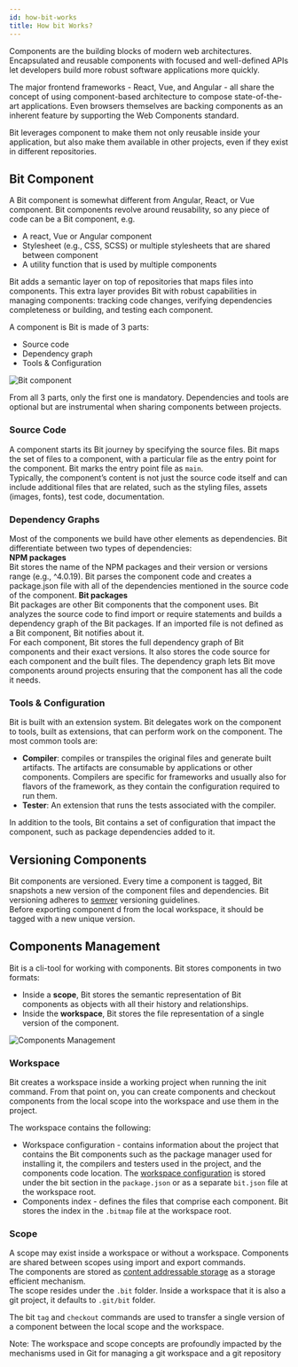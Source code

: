 ```yaml
---
id: how-bit-works
title: How bit Works?
---
```


Components are the building blocks of modern web architectures. Encapsulated and reusable components with focused and well-defined APIs let developers build more robust software applications more quickly.

The major frontend frameworks - React, Vue, and Angular - all share the concept of using component-based architecture to compose state-of-the-art applications. Even browsers themselves are backing components as an inherent feature by supporting the Web Components standard.

Bit leverages component to make them not only reusable inside your application, but also make them available in other projects, even if they exist in different repositories.  

## Bit Component

A Bit component is somewhat different from Angular, React, or Vue component. Bit components revolve around reusability, so any piece of code can be a Bit component, e.g.  

- A react, Vue or Angular component
- Stylesheet (e.g., CSS, SCSS) or multiple stylesheets that are shared between component
- A utility function that is used by multiple components

Bit adds a semantic layer on top of repositories that maps files into components. This extra layer provides Bit with robust capabilities in managing components: tracking code changes, verifying dependencies completeness or building, and testing each component.

A component is Bit is made of 3 parts:  

- Source code
- Dependency graph
- Tools & Configuration

![Bit component](https://storage.googleapis.com/static.bit.dev/docs/images/component-full.png)

From all 3 parts, only the first one is mandatory. Dependencies and tools are optional but are instrumental when sharing components between projects.  

### Source Code

A component starts its Bit journey by specifying the source files. Bit maps the set of files to a component, with a particular file as the entry point for the component. Bit marks the entry point file as `main`.  
Typically, the component’s content is not just the source code itself and can include additional files that are related, such as the styling files, assets (images, fonts), test code, documentation.  

### Dependency Graphs

Most of the components we build have other elements as dependencies. Bit differentiate between two types of dependencies:  
**NPM packages**  
Bit stores the name of the NPM packages and their version or versions range (e.g., ^4.0.19). Bit parses the component code and creates a package.json file with all of the dependencies mentioned in the source code of the component.
**Bit packages**  
Bit packages are other Bit components that the component uses. Bit analyzes the source code to find import or require statements and builds a dependency graph of the Bit packages. If an imported file is not defined as a Bit component, Bit notifies about it.  
For each component, Bit stores the full dependency graph of Bit components and their exact versions. It also stores the code source for each component and the built files. The dependency graph lets Bit move components around projects ensuring that the component has all the code it needs.  

### Tools & Configuration

Bit is built with an extension system. Bit delegates work on the component to tools, built as extensions, that can perform work on the component. The most common tools are:  

- **Compiler**: compiles or transpiles the original files and generate built artifacts. The artifacts are consumable by applications or other components. Compilers are specific for frameworks and usually also for flavors of the framework, as they contain the configuration required to run them.  
- **Tester**: An extension that runs the tests associated with the compiler.  

In addition to the tools, Bit contains a set of configuration that impact the component, such as package dependencies added to it.

## Versioning Components

Bit components are versioned. Every time a component is tagged, Bit snapshots a new version of the component files and dependencies. Bit versioning adheres to [semver](https://semver.org) versioning guidelines.  
Before exporting component d from the local workspace, it should be tagged with a new unique version.

## Components Management

Bit is a cli-tool for working with components. Bit stores components in two formats:  

- Inside a **scope**, Bit stores the semantic representation of Bit components as objects with all their history and relationships.  
- Inside the **workspace**, Bit stores the file representation of a single version of the component.  

![Components Management](https://storage.googleapis.com/static.bit.dev/docs/images/scope-workspace.png)

### Workspace

Bit creates a workspace inside a working project when running the init command. From that point on, you can create components and checkout components from the local scope into the workspace and use them in the project.  

The workspace contains the following:  

- Workspace configuration - contains information about the project that contains the Bit components such as the package manager used for installing it, the compilers and testers used in the project, and the components code location. The [workspace configuration](/docs/workspace) is stored under the bit section in the `package.json` or as a separate `bit.json` file at the workspace root.
- Components index - defines the files that comprise each component. Bit stores the index in the `.bitmap` file at the workspace root.

### Scope

A scope may exist inside a workspace or without a workspace. Components are shared between scopes using import and export commands.  
The components are stored as [content addressable storage](https://en.wikipedia.org/wiki/Content-addressable_storage) as a storage efficient mechanism.  
The scope resides under the `.bit` folder. Inside a workspace that it is also a git project, it defaults to `.git/bit` folder.  

The bit `tag` and `checkout` commands are used to transfer a single version of a component between the local scope and the workspace.  

Note: The workspace and scope concepts are profoundly impacted by the mechanisms used in Git for managing a git workspace and a git repository
